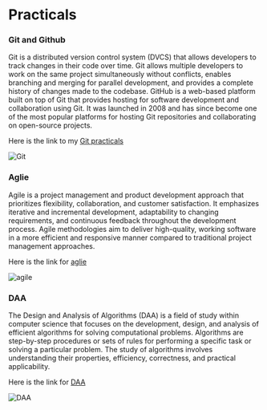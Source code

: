 # Practicals

### Git and Github
Git is a distributed version control system (DVCS) that allows developers to track changes in their code over time.  Git allows multiple developers to work on the same project simultaneously without conflicts, enables branching and merging for parallel development, and provides a complete history of changes made to the codebase.
GitHub is a web-based platform built on top of Git that provides hosting for software development and collaboration using Git. It was launched in 2008 and has since become one of the most popular platforms for hosting Git repositories and collaborating on open-source projects.

Here is the link to my [Git practicals](https://github.com/Hitashikankran/gitlab)

![Git](https://miro.medium.com/v2/resize:fit:1400/1*mtsk3fQ_BRemFidhkel3dA.png)

### Aglie
Agile is a project management and product development approach that prioritizes flexibility, collaboration, and customer satisfaction. It emphasizes iterative and incremental development, adaptability to changing requirements, and continuous feedback throughout the development process. Agile methodologies aim to deliver high-quality, working software in a more efficient and responsive manner compared to traditional project management approaches.



Here is the link for [aglie](https://github.com/Hitashikankran/aglie)

![agile](https://www.nvisia.com/hubfs/agile-methodology-chicago.png)

### DAA
The Design and Analysis of Algorithms (DAA) is a field of study within computer science that focuses on the development, design, and analysis of efficient algorithms for solving computational problems. Algorithms are step-by-step procedures or sets of rules for performing a specific task or solving a particular problem. The study of algorithms involves understanding their properties, efficiency, correctness, and practical applicability.

Here is the link for [DAA](https://github.com/Hitashikankran/DAA1)

![DAA](https://static.javatpoint.com/tutorial/daa/images/daa-tutorial.png)

